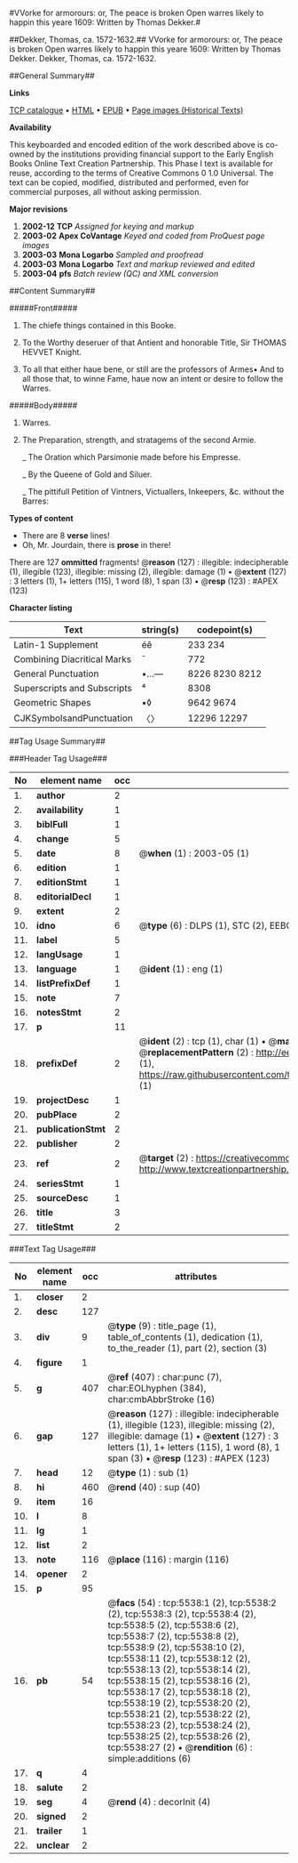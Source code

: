 #VVorke for armorours: or, The peace is broken Open warres likely to happin this yeare 1609: Written by Thomas Dekker.#

##Dekker, Thomas, ca. 1572-1632.##
VVorke for armorours: or, The peace is broken Open warres likely to happin this yeare 1609: Written by Thomas Dekker.
Dekker, Thomas, ca. 1572-1632.

##General Summary##

**Links**

[TCP catalogue](http://www.ota.ox.ac.uk/tcp/)  • 
[HTML](http://tei.it.ox.ac.uk/tcp/Texts-HTML/free/A20/A20095.html)  • 
[EPUB](http://tei.it.ox.ac.uk/tcp/Texts-EPUB/free/A20/A20095.epub) • 
[Page images (Historical Texts)](https://data.historicaltexts.jisc.ac.uk/view?pubId=eebo-99840988e&pageId=eebo-99840988e-5538-1)

**Availability**

This keyboarded and encoded edition of the
	       work described above is co-owned by the institutions
	       providing financial support to the Early English Books
	       Online Text Creation Partnership. This Phase I text is
	       available for reuse, according to the terms of Creative
	       Commons 0 1.0 Universal. The text can be copied,
	       modified, distributed and performed, even for
	       commercial purposes, all without asking permission.

**Major revisions**

1. __2002-12__ __TCP__ *Assigned for keying and markup*
1. __2003-02__ __Apex CoVantage__ *Keyed and coded from ProQuest page images*
1. __2003-03__ __Mona Logarbo__ *Sampled and proofread*
1. __2003-03__ __Mona Logarbo__ *Text and markup reviewed and edited*
1. __2003-04__ __pfs__ *Batch review (QC) and XML conversion*

##Content Summary##

#####Front#####

1. The chiefe things contained in this Booke.

1. To the Worthy deseruer of that Antient and honorable Title, Sir THOMAS HEVVET Knight.

1. To all that either haue bene, or still are the professors of Armes▪ And to all those that, to winne Fame, haue now an intent or desire to follow the Warres.

#####Body#####

1. Warres.

1. The Preparation, strength, and stratagems of the second Armie.

    _ The Oration which Parsimonie made before his Empresse.

    _ By the Queene of Gold and Siluer.

    _ The pittifull Petition of Vintners, Victuallers, Inkeepers, &c. without the Barres:

**Types of content**

  * There are 8 **verse** lines!
  * Oh, Mr. Jourdain, there is **prose** in there!

There are 127 **ommitted** fragments! 
 @__reason__ (127) : illegible: indecipherable (1), illegible (123), illegible: missing (2), illegible: damage (1)  •  @__extent__ (127) : 3 letters (1), 1+ letters (115), 1 word (8), 1 span (3)  •  @__resp__ (123) : #APEX (123)

**Character listing**


|Text|string(s)|codepoint(s)|
|---|---|---|
|Latin-1 Supplement|éê|233 234|
|Combining             Diacritical Marks|̄|772|
|General Punctuation|•…—|8226 8230 8212|
|Superscripts             and Subscripts|⁴|8308|
|Geometric Shapes|▪◊|9642 9674|
|CJKSymbolsandPunctuation|〈〉|12296 12297|

##Tag Usage Summary##

###Header Tag Usage###

|No|element name|occ|attributes|
|---|---|---|---|
|1.|__author__|2||
|2.|__availability__|1||
|3.|__biblFull__|1||
|4.|__change__|5||
|5.|__date__|8| @__when__ (1) : 2003-05 (1)|
|6.|__edition__|1||
|7.|__editionStmt__|1||
|8.|__editorialDecl__|1||
|9.|__extent__|2||
|10.|__idno__|6| @__type__ (6) : DLPS (1), STC (2), EEBO-CITATION (1), PROQUEST (1), VID (1)|
|11.|__label__|5||
|12.|__langUsage__|1||
|13.|__language__|1| @__ident__ (1) : eng (1)|
|14.|__listPrefixDef__|1||
|15.|__note__|7||
|16.|__notesStmt__|2||
|17.|__p__|11||
|18.|__prefixDef__|2| @__ident__ (2) : tcp (1), char (1)  •  @__matchPattern__ (2) : ([0-9\-]+):([0-9IVX]+) (1), (.+) (1)  •  @__replacementPattern__ (2) : http://eebo.chadwyck.com/downloadtiff?vid=$1&page=$2 (1), https://raw.githubusercontent.com/textcreationpartnership/Texts/master/tcpchars.xml#$1 (1)|
|19.|__projectDesc__|1||
|20.|__pubPlace__|2||
|21.|__publicationStmt__|2||
|22.|__publisher__|2||
|23.|__ref__|2| @__target__ (2) : https://creativecommons.org/publicdomain/zero/1.0/ (1), http://www.textcreationpartnership.org/docs/. (1)|
|24.|__seriesStmt__|1||
|25.|__sourceDesc__|1||
|26.|__title__|3||
|27.|__titleStmt__|2||


###Text Tag Usage###

|No|element name|occ|attributes|
|---|---|---|---|
|1.|__closer__|2||
|2.|__desc__|127||
|3.|__div__|9| @__type__ (9) : title_page (1), table_of_contents (1), dedication (1), to_the_reader (1), part (2), section (3)|
|4.|__figure__|1||
|5.|__g__|407| @__ref__ (407) : char:punc (7), char:EOLhyphen (384), char:cmbAbbrStroke (16)|
|6.|__gap__|127| @__reason__ (127) : illegible: indecipherable (1), illegible (123), illegible: missing (2), illegible: damage (1)  •  @__extent__ (127) : 3 letters (1), 1+ letters (115), 1 word (8), 1 span (3)  •  @__resp__ (123) : #APEX (123)|
|7.|__head__|12| @__type__ (1) : sub (1)|
|8.|__hi__|460| @__rend__ (40) : sup (40)|
|9.|__item__|16||
|10.|__l__|8||
|11.|__lg__|1||
|12.|__list__|2||
|13.|__note__|116| @__place__ (116) : margin (116)|
|14.|__opener__|2||
|15.|__p__|95||
|16.|__pb__|54| @__facs__ (54) : tcp:5538:1 (2), tcp:5538:2 (2), tcp:5538:3 (2), tcp:5538:4 (2), tcp:5538:5 (2), tcp:5538:6 (2), tcp:5538:7 (2), tcp:5538:8 (2), tcp:5538:9 (2), tcp:5538:10 (2), tcp:5538:11 (2), tcp:5538:12 (2), tcp:5538:13 (2), tcp:5538:14 (2), tcp:5538:15 (2), tcp:5538:16 (2), tcp:5538:17 (2), tcp:5538:18 (2), tcp:5538:19 (2), tcp:5538:20 (2), tcp:5538:21 (2), tcp:5538:22 (2), tcp:5538:23 (2), tcp:5538:24 (2), tcp:5538:25 (2), tcp:5538:26 (2), tcp:5538:27 (2)  •  @__rendition__ (6) : simple:additions (6)|
|17.|__q__|4||
|18.|__salute__|2||
|19.|__seg__|4| @__rend__ (4) : decorInit (4)|
|20.|__signed__|2||
|21.|__trailer__|1||
|22.|__unclear__|2||
